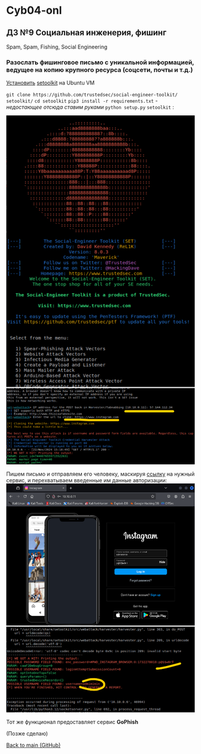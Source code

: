 # Cyb04-onl

## ДЗ №9 Социальная инженерия, фишинг
Spam, Spam, Fishing, Social Engineering

### Разослать фишинговое письмо с уникальной информацией, ведущее на копию крупного ресурса (соцсети, почты и т.д.)
[Установить](https://www.youtube.com/watch?v=y4sIesUADD8) [setoolkit](https://github.com/trustedsec/social-engineer-toolkit) на Ubuntu VM 

`git clone https://github.com/trustedsec/social-engineer-toolkit/ setoolkit/`
`cd setoolkit`
`pip3 install -r requirements.txt` *- недостающее отсюда ставим руками*
`python setup.py`
`setoolkit` :

![SET](pic1.png)
![Copy instagram](pic2.png)

Пишем письмо и отправляем его человеку, маскируя [ссылку](http://10.10.0.11:80) на нужный сервис, и перехватываем введенные им данные авторизации:
![Logit to instagram](pic3.png)
![Captured Passwd](pic4.png)

Тот же функционал предоставляет сервис **GoPhish**

(Позже сделаю)


[Back to main (GitHub)](https://github.com/andreyklass94/Cyb04/tree/main)
